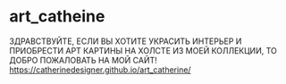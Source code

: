 # art_catheine 
ЗДРАВСТВУЙТЕ, ЕСЛИ ВЫ ХОТИТЕ УКРАСИТЬ ИНТЕРЬЕР И ПРИОБРЕСТИ АРТ КАРТИНЫ НА ХОЛСТЕ ИЗ МОЕЙ КОЛЛЕКЦИИ,
ТО ДОБРО ПОЖАЛОВАТЬ НА МОЙ САЙТ!
https://catherinedesigner.github.io/art_catherine/
